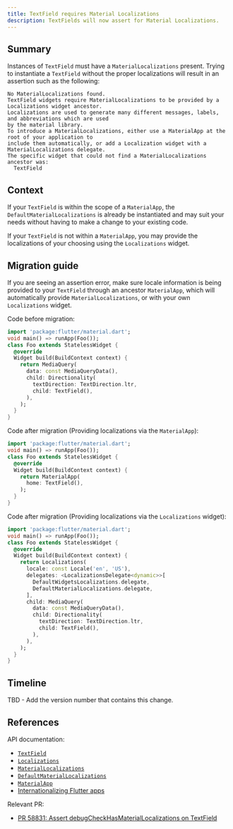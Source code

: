 ```yaml
---
title: TextField requires Material Localizations
description: TextFields will now assert for Material Localizations.
---
```


## Summary

Instances of `TextField` must have a `MaterialLocalizations` present.
Trying to instantiate  a `TextField` without the proper localizations will
result in an assertion such as the following:

```
No MaterialLocalizations found.
TextField widgets require MaterialLocalizations to be provided by a Localizations widget ancestor.
Localizations are used to generate many different messages, labels, and abbreviations which are used
by the material library.
To introduce a MaterialLocalizations, either use a MaterialApp at the root of your application to
include them automatically, or add a Localization widget with a MaterialLocalizations delegate.
The specific widget that could not find a MaterialLocalizations ancestor was:
  TextField
```

## Context

If your `TextField` is within the scope of a `MaterialApp`, the
`DefaultMaterialLocalizations` is already be instantiated and may suit your needs without having
to make a change to your existing code.

If your `TextField` is not within a `MaterialApp`, you may provide the localizations of
your choosing using the `Localizations` widget.

## Migration guide

If you are seeing an assertion error, make sure locale information is being
provided to your `TextField` through an ancestor `MaterialApp`, which will automatically provide
`MaterialLocalizations`, or with your own `Localizations` widget.

Code before migration:

```dart
import 'package:flutter/material.dart';
void main() => runApp(Foo());
class Foo extends StatelessWidget {
  @override
  Widget build(BuildContext context) {
    return MediaQuery(
      data: const MediaQueryData(),
      child: Directionality(
        textDirection: TextDirection.ltr,
        child: TextField(),
      ),
    );
  }
}
```

Code after migration (Providing localizations via the `MaterialApp`):

```dart
import 'package:flutter/material.dart';
void main() => runApp(Foo());
class Foo extends StatelessWidget {
  @override
  Widget build(BuildContext context) {
    return MaterialApp(
      home: TextField(),
    );
  }
}
```

Code after migration (Providing localizations via the `Localizations` widget):

```dart
import 'package:flutter/material.dart';
void main() => runApp(Foo());
class Foo extends StatelessWidget {
  @override
  Widget build(BuildContext context) {
    return Localizations(
      locale: const Locale('en', 'US'),
      delegates: <LocalizationsDelegate<dynamic>>[
        DefaultWidgetsLocalizations.delegate,
        DefaultMaterialLocalizations.delegate,
      ],
      child: MediaQuery(
        data: const MediaQueryData(),
        child: Directionality(
          textDirection: TextDirection.ltr,
          child: TextField(),
        ),
      ),
    );
  }
}
```

## Timeline

TBD - Add the version number that contains this change.

## References

API documentation:
* [`TextField`][]
* [`Localizations`][]
* [`MaterialLocalizations`][]
* [`DefaultMaterialLocalizations`][]
* [`MaterialApp`][]
* [Internationalizing Flutter apps][]


Relevant PR:
* [PR 58831: Assert debugCheckHasMaterialLocalizations on TextField][]

[`TextField`]: {{site.api}}/flutter/material/TextField-class.html
[`Localizations`]: {{site.api}}/flutter/widgets/Localizations-class.html
[`MaterialLocalizations`]: {{site.api}}/flutter/material/MaterialLocalizations-class.html
[`DefaultMaterialLocalizations`]: {{site.api}}/flutter/material/DefaultMaterialLocalizations-class.html
[`MaterialApp`]: {{site.api}}/flutter/material/MaterialApp-class.html
[Internationalizing Flutter apps]: https://flutter.dev/docs/development/accessibility-and-localization/internationalization
[PR 58831: Assert debugCheckHasMaterialLocalizations on TextField]: {{site.github}}/flutter/flutter/pull/58831
